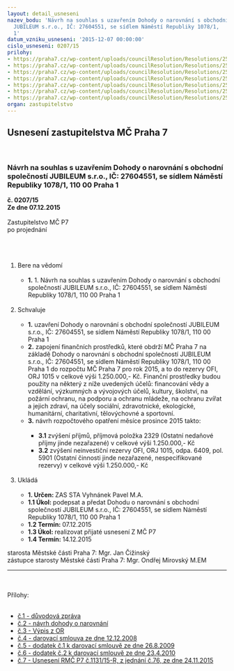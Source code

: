 ```yaml
---
layout: detail_usneseni
nazev_bodu: 'Návrh na souhlas s uzavřením Dohody o narovnání s obchodní společností
  JUBILEUM s.r.o., IČ: 27604551, se sídlem Náměstí Republiky 1078/1,     110 00 Praha
  1'
datum_vzniku_usneseni: '2015-12-07 00:00:00'
cislo_usneseni: 0207/15
prilohy:
- https://praha7.cz/wp-content/uploads/councilResolution/Resolutions/25389/207_15_pril1.doc
- https://praha7.cz/wp-content/uploads/councilResolution/Resolutions/25389/11-15-jubileum_dohoda_o_narovn%c3%a1n%c3%ad.doc
- https://praha7.cz/wp-content/uploads/councilResolution/Resolutions/25389/11-15-vypis_or.pdf
- https://praha7.cz/wp-content/uploads/councilResolution/Resolutions/25389/11-15-darovac%c3%ad_smlouva.pdf
- https://praha7.cz/wp-content/uploads/councilResolution/Resolutions/25389/11-15-dodatek_%c4%8d.1.pdf
- https://praha7.cz/wp-content/uploads/councilResolution/Resolutions/25389/11-15-dodatek_%c4%8d.2.pdf
- https://praha7.cz/wp-content/uploads/councilResolution/Resolutions/25389/11-15-us_rm%c4%8d_1131_241115.doc
organ: zastupitelstvo
---
```

<div id="ucUsn_pList" class="usn">
	<span><h2>Usnesení zastupitelstva MČ Praha 7 </h2>
<br></span><div class="standBody">
<span><h3>Návrh na souhlas s uzavřením Dohody o narovnání s obchodní společností JUBILEUM s.r.o., IČ: 27604551, se sídlem Náměstí Republiky 1078/1,     110 00 Praha 1</h3></span><div class="center">
		<strong>č. 0207/15</strong><br>
	</div>
<div class="center">
		<strong>Ze dne 07.12.2015</strong><br><br>
	</div>Zastupitelstvo MČ P7<br>po projednání<br><br><br><ol>
<br><li>Bere na vědomí<br><ul>
<br><li>
<strong>1.</strong> 1. Návrh na souhlas s uzavřením Dohody o narovnání s obchodní společností JUBILEUM s.r.o., IČ: 27604551, se sídlem Náměstí Republiky 1078/1, 110 00 Praha 1</li>
</ul>
<br>
</li>
<li>Schvaluje<br><ul>
<br><li>
<strong>1.</strong> uzavření Dohody o narovnání s obchodní společností JUBILEUM s.r.o., IČ: 27604551, se sídlem Náměstí Republiky 1078/1, 110 00 Praha 1 <br>
</li>
<li>
<strong>2.</strong> zapojení finančních prostředků, které obdrží MČ Praha 7 na základě Dohody o narovnání s obchodní společností JUBILEUM s.r.o., IČ: 27604551, se sídlem Náměstí Republiky 1078/1, 110 00 Praha 1 do rozpočtu MČ Praha 7 pro rok 2015, a to do rezervy OFI, ORJ 1015 v celkové výši 1.250.000,- Kč. Finanční prostředky budou použity na některý z níže uvedených účelů: financování vědy a vzdělání, výzkumných a vývojových účelů, kultury, školství, na požární ochranu, na podporu a ochranu mládeže, na ochranu zvířat a jejich zdraví, na účely sociální, zdravotnické, ekologické, humanitární, charitativní, tělovýchovné a sportovní.<br>
</li>
<li>
<strong>3.</strong> návrh rozpočtového opatření měsíce prosince 2015 takto: <br><ul>
<br><li>
<strong>3.1</strong> zvýšení příjmů, příjmová položka 2329 (Ostatní nedaňové příjmy jinde nezařazené) v celkové výši 1.250.000,- Kč<br>
</li>
<li>
<strong>3.2</strong> zvýšení neinvestiční rezervy OFI, ORJ 1015, odpa. 6409, pol. 5901 (Ostatní činnosti jinde nezařazené, nespecifikované rezervy) v celkové výši 1.250.000,- Kč</li>
</ul>
</li>
</ul>
<br>
</li>
<li>Ukládá<br><ul>
<br><li>
<strong>1. Určen: </strong>ZAS STA Vyhnánek Pavel M.A.<br>
</li>
<li>
<strong>1.1 Úkol: </strong>podepsat a předat Dohodu o narovnání s obchodní společností JUBILEUM s.r.o., IČ: 27604551, se sídlem Náměstí Republiky 1078/1, 110 00 Praha 1<br>
</li>
<li>
<strong>1.2 Termín: </strong>07.12.2015<br>
</li>
<li>
<strong>1.3 Úkol: </strong>realizovat přijaté usnesení Z MČ P7<br>
</li>
<li>
<strong>1.4 Termín: </strong>14.12.2015</li>
</ul>
</li>
</ol>starosta Městské části Praha 7: Mgr. Jan Čižinský<br>zástupce starosty Městské části Praha 7: Mgr. Ondřej Mirovský M.EM<br><hr>
<br><br>Přílohy: <br><ul>
<br><li>
<a href="/zdroj.aspx?typ=4&amp;Id=68822&amp;sh=1158163445" target="_blank" title="Odkaz na soubor - 24,5 kB - nové okno">č.1 - důvodová zpráva </a><br>
</li>
<li>
<a href="/zdroj.aspx?typ=4&amp;id=68797&amp;sh=6676501" target="_blank" title="Odkaz na soubor - 43,5 kB - nové okno">č.2 - návrh dohody o narovnání</a> <br>
</li>
<li>
<a href="/zdroj.aspx?typ=4&amp;id=68798&amp;sh=6361909" target="_blank" title="Odkaz na soubor - 57,3 kB - nové okno">č.3 - Výpis z OR</a> <br>
</li>
<li>
<a href="/zdroj.aspx?typ=4&amp;id=68799&amp;sh=6328149" target="_blank" title="Odkaz na soubor - 95,4 kB - nové okno">č.4 - darovací smlouva ze dne 12.12.2008</a> <br>
</li>
<li>
<a href="/zdroj.aspx?typ=4&amp;id=68800&amp;sh=2016817141" target="_blank" title="Odkaz na soubor - 86,4 kB - nové okno">č.5 - dodatek č.1 k darovací smlouvě ze dne 26.8.2009</a> <br>
</li>
<li>
<a href="/zdroj.aspx?typ=4&amp;id=68801&amp;sh=2016842517" target="_blank" title="Odkaz na soubor - 71,9 kB - nové okno">č.6 - dodatek č.2 k darovací smlouvě ze dne 23.4.2010</a> <br>
</li>
<li>
<a href="/zdroj.aspx?typ=4&amp;id=68802&amp;sh=2016880437" target="_blank" title="Odkaz na soubor - 33 kB - nové okno">č.7 - Usnesení RMČ P7 č.1131/15-R, z jednání č.76, ze dne 24.11.2015</a> </li>
</ul>
</div>
</div>